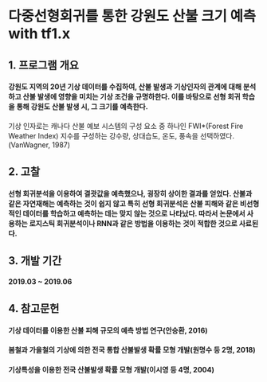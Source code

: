 # 다중선형회귀를 통한 강원도 산불 크기 예측 with tf1.x

## 1. 프로그램 개요

#### 강원도 지역의 20년 기상 데이터를 수집하여, 산불 발생과 기상인자의 관계에 대해 분석하고 산불 발생에 영향을 미치는 기상 조건을 규명하한다. 이를 바탕으로 선형 회귀 학습을 통해 강원도 산불 발생 시, 그 크기를 예측한다.
기상 인자로는 캐나다 산불 예보 시스템의 구성 요소 중 하나인 FWI*(Forest Fire Weather Index) 지수를 구성하는 강수량, 상대습도, 온도, 풍속을 선택하였다.(VanWagner, 1987)



## 2. 고찰
#### 선형 회귀분석을 이용하여 결괏값을 예측했으나, 굉장히 상이한 결과를 얻었다. 산불과 같은 자연재해는 예측하는 것이 쉽지 않고 특히 선형 회귀분석은 산불 		피해와 같은 비선형적인 데이터를 학습하고 예측하는 데는 맞지 않는 것으로 나타났다. 따라서 논문에서 사용하는 로지스틱 회귀분석이나 RNN과 같은 방법을 		이용하는 것이 적합한 것으로 사료된다.


## 3. 개발 기간
#### 2019.03 ~ 2019.06 



## 4. 참고문헌
#### 기상 데이터를 이용한 산불 피해 규모의 예측 방법 연구(안승환, 2016)
#### 봄철과 가을철의 기상에 의한 전국 통합 산불발생 확률 모형 개발(원명수 등 2명, 2018) 
#### 기상특성을 이용한 전국 산불발생 확률 모형 개발(이시영 등 4명, 2004)
